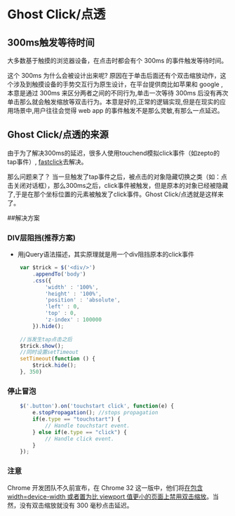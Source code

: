 # Ghost Click/点透
## 300ms触发等待时间
大多数基于触摸的浏览器设备，在点击时都会有个 300ms 的事件触发等待时间。

这个 300ms 为什么会被设计出来呢? 原因在于单击后面还有个双击缩放动作，这个涉及到触摸设备的手势交互行为原生设计，在平台提供商比如苹果和 google ,本意是通过 300ms 来区分两者之间的不同行为,单击一次等待 300ms 后没有再次单击那么就会触发缩放等双击行为。本意是好的,正常的逻辑实现,但是在现实的应用场景中,用户往往会觉得 web app 的事件触发不是那么灵敏,有那么一点延迟。
## Ghost Click/点透的来源
由于为了解决300ms的延迟，很多人使用touchend模拟click事件（如zepto的tap事件）, [fastclick](https://github.com/ftlabs/fastclick)去解决。

那么问题来了？
当一旦触发了tap事件之后，被点击的对象隐藏切换之类（如：点击关闭对话框），那么300ms之后，click事件被触发，但是原本的对象已经被隐藏了,于是在那个坐标位置的元素被触发了click事件。Ghost Click/点透就是这样来了。
    
    
##解决方案
### DIV层阻挡(推荐方案)
* 用jQuery语法描述，其实原理就是用一个div阻挡原本的click事件

```javascript
    var $trick = $('<div/>')
        .appendTo('body')
        .css({
            'width' : '100%',
            'height' : '100%',
            'position' : 'absolute',
            'left' : 0,
            'top' : 0,
            'z-index' : 100000
        }).hide();
        
    //当发生tap点击之后
    $trick.show();
    //同时设置setTimeout
    setTimeout(function () {
        $trick.hide();
    }, 350)
```

### 停止冒泡


```javascript
    $('.button').on('touchstart click', function(e) {    
        e.stopPropagation(); //stops propagation
        if(e.type == "touchstart") {
            // Handle touchstart event.
        } else if(e.type == "click") {
            // Handle click event.
        }
    });
```


### 注意
Chrome 开发团队不久前宣布，在 Chrome 32 这一版中，他们将[在包含 width=device-width 或者置为比 viewport 值更小的页面上禁用双击缩放](https://codereview.chromium.org/18850005/)。当然，没有双击缩放就没有 300 毫秒点击延迟。